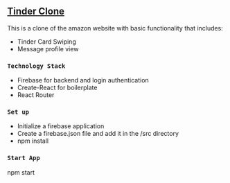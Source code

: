 ## [Tinder Clone](https://tinder-clone-29825.firebaseapp.com/)

This is a clone of the amazon website with basic functionality that includes:
- Tinder Card Swiping
- Message profile view

### `Technology Stack`

- Firebase for backend and login authentication
- Create-React for boilerplate
- React Router

### `Set up`

- Initialize a firebase application
- Create a firebase.json file and add it in the /src directory
- npm install

### `Start App`

npm start
